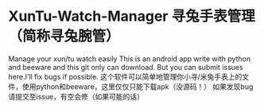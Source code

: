 # XunTu-Watch-Manager 寻兔手表管理（简称寻兔腕管）
Manage your xun/tu watch easily
This is an android app write with python and beeware and this git only can download.
But you can submit issues here.I'll fix bugs if possible.
这个软件可以简单地管理你小寻/米兔手表上的文件，使用python和beeware，这里仅仅只能下载apk（没源码！）
如果发现bug请提交至issue，有空会修（如果可能的话）
